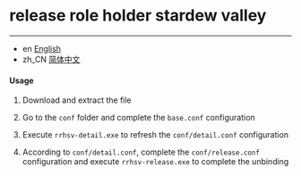 # release role holder stardew valley

--- 

- en [English](README.md)
- zh_CN [简体中文](README.zh_CN.md)

#### Usage

1. Download and extract the file

2. Go to the `conf` folder and complete the `base.conf` configuration

2. Execute `rrhsv-detail.exe` to refresh the `conf/detail.conf` configuration

3. According to `conf/detail.conf`, complete the `conf/release.conf` configuration and execute `rrhsv-release.exe` to complete the unbinding